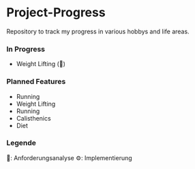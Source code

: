 # Project-Progress
Repository to track my progress in various hobbys and life areas.


### In Progress
- Weight Lifting (📝)


### Planned Features
- Running
- Weight Lifting
- Running
- Calisthenics
- Diet


### Legende
📝: Anforderungsanalyse
⚙️: Implementierung